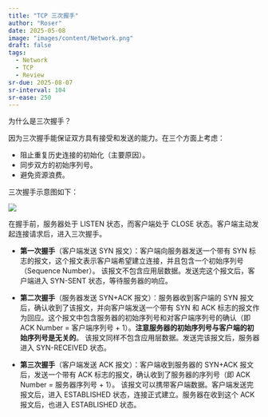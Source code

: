 ```yaml
---
title: "TCP 三次握手"
author: "Roser"
date: 2025-05-08
image: "images/content/Network.png"
draft: false
tags:
  - Network
  - TCP
  - Review
sr-due: 2025-08-07
sr-interval: 104
sr-ease: 250
---
```

为什么是三次握手？

因为三次握手能保证双方具有接受和发送的能力。在三个方面上考虑：
- 阻止重复历史连接的初始化（主要原因）。
- 同步双方的初始序列号。
- 避免资源浪费。

三次握手示意图如下：

![](images/三次握手.png)

在握手前，服务器处于 LISTEN 状态，而客户端处于 CLOSE 状态。客户端主动发起连接请求后，进入三次握手。

- **第一次握手**（客户端发送 SYN 报文）：客户端向服务器发送一个带有 SYN 标志的报文，这个报文表示客户端希望建立连接，并且包含一个初始序列号（Sequence Number）。
	该报文不包含应用层数据。发送完这个报文后，客户端进入 SYN-SENT 状态，等待服务器的响应。

- **第二次握手**（服务器发送 SYN+ACK 报文）：服务器收到客户端的 SYN 报文后，确认收到了该报文，并向客户端发送一个带有 SYN 和 ACK 标志的报文作为回应。这个报文中包含服务器的初始序列号和对客户端序列号的确认（即 ACK Number = 客户端序列号 + 1）。**注意服务器的初始序列号与客户端的初始序列号是无关的**。
	该报文同样不包含应用层数据。发送完该报文后，服务器进入 SYN-RECEIVED 状态。

- **第三次握手**（客户端发送 ACK 报文）：客户端收到服务器的 SYN+ACK 报文后，发送一个带有 ACK 标志的报文，确认收到了服务器的序列号（即 ACK Number = 服务器序列号 + 1）。
	该报文可以携带客户端数据。客户端发送完报文后，进入 ESTABLISHED 状态，连接正式建立。服务器在收到这个 ACK 报文后，也进入 ESTABLISHED 状态。